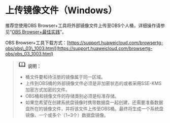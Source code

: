 # 上传镜像文件（Windows）<a name="ims_01_0205"></a>

推荐您使用OBS Browser+工具将外部镜像文件上传至OBS个人桶，详细操作请参见“[OBS Browser+最佳实践](https://support.huaweicloud.com/browsertg-obs/obs_03_1006.html)”。

OBS Browser+工具下载方式：[https://support.huaweicloud.com/browsertg-obs/obs\_03\_1003.html](https://support.huaweicloud.com/browsertg-obs/obs_03_1003.html)

>![](public_sys-resources/icon-note.gif) **说明：**   
>-   桶文件要和待注册的镜像属于同一区域。  
>-   上传到OBS桶的外部镜像文件必须是非加密状态的或者采用SSE-KMS加密方式加密的文件。  
>-   OBS桶和镜像文件的存储类别必须是标准存储。  
>-   如果您希望在创建系统盘镜像时携带数据盘一起创建，还需要准备数据盘所在的镜像文件，并将该文件上传至OBS桶。最终将生成一个系统盘镜像、一个或多个（1\~3个）数据盘镜像。  

